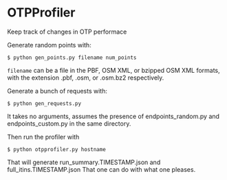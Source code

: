 OTPProfiler
===========

Keep track of changes in OTP performace

Generate random points with: 

    $ python gen_points.py filename num_points

`filename` can be a file in the PBF, OSM XML, or bzipped OSM XML formats, with the extension .pbf, .osm, or .osm.bz2 respectively.

Generate a bunch of requests with: 

    $ python gen_requests.py 

It takes no arguments, assumes the presence of endpoints_random.py and endpoints_custom.py in the same directory.

Then run the profiler with 

    $ python otpprofiler.py hostname
    
That will generate run_summary.TIMESTAMP.json and full_itins.TIMESTAMP.json
That one can do with what one pleases.
